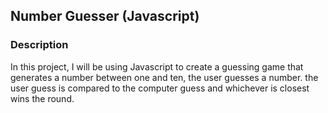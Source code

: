 ## Number Guesser (Javascript)

### Description

In this project, I will be using Javascript to create a guessing game that generates a number between one and ten, the user guesses a number. the user guess is compared to the computer guess and whichever is closest wins the round.

